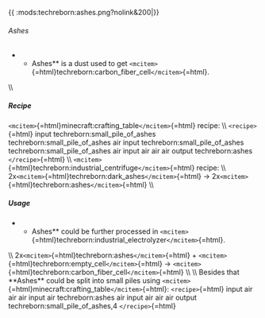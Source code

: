 {{ :mods:techreborn:ashes.png?nolink&200\|}}

###### Ashes

-   -   Ashes\*\* is a dust used to get
        `<mcitem>`{=html}techreborn:carbon_fiber_cell`</mcitem>`{=html}.

\\\\

##### Recipe

`<mcitem>`{=html}minecraft:crafting_table`</mcitem>`{=html} recipe: \\\\
`<recipe>`{=html} input techreborn:small_pile_of_ashes
techreborn:small_pile_of_ashes air input techreborn:small_pile_of_ashes
techreborn:small_pile_of_ashes air input air air air output
techreborn:ashes `</recipe>`{=html} \\\\
`<mcitem>`{=html}techreborn:industrial_centrifuge`</mcitem>`{=html}
recipe: \\\\ 2x`<mcitem>`{=html}techreborn:dark_ashes`</mcitem>`{=html}
-\> 2x`<mcitem>`{=html}techreborn:ashes`</mcitem>`{=html} \\\\

##### Usage

-   -   Ashes\*\* could be further processed in
        `<mcitem>`{=html}techreborn:industrial_electrolyzer`</mcitem>`{=html}.

\\\\ 2x`<mcitem>`{=html}techreborn:ashes`</mcitem>`{=html} +
`<mcitem>`{=html}techreborn:empty_cell`</mcitem>`{=html} -\>
`<mcitem>`{=html}techreborn:carbon_fiber_cell`</mcitem>`{=html} \\\\
\\\\ Besides that \*\*Ashes\*\* could be split into small piles using
`<mcitem>`{=html}minecraft:crafting_table`</mcitem>`{=html}:
`<recipe>`{=html} input air air air input air techreborn:ashes air input
air air air output techreborn:small_pile_of_ashes,4 `</recipe>`{=html}
